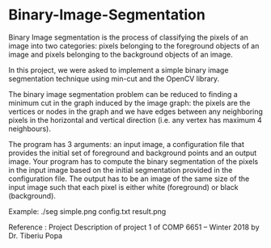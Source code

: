 # Binary-Image-Segmentation

Binary Image segmentation is the process of classifying the pixels of an image into two categories: pixels belonging to the foreground objects of an image and pixels belonging to the background objects of an image.

In this project, we were asked to  implement a simple binary image segmentation technique using min-cut and the OpenCV library.

The binary image segmentation problem can be reduced to finding a minimum cut in the graph induced by the image graph: the pixels are the vertices or nodes in the graph and we have edges between any neighboring pixels in the horizontal and vertical direction (i.e. any vertex has maximum 4 neighbours).

The program has 3 arguments: an input image, a configuration file that provides the initial set of foreground and background points and an output image. Your program has to compute the binary segmentation of the pixels in the input image based on the initial segmentation provided in the configuration file. The output has to be an image
of the same size of the input image such that each pixel is either white (foreground) or black (background).

Example: ./seg simple.png config.txt result.png

Reference : Project Description of project 1 of COMP 6651 – Winter 2018 by Dr. Tiberiu Popa
